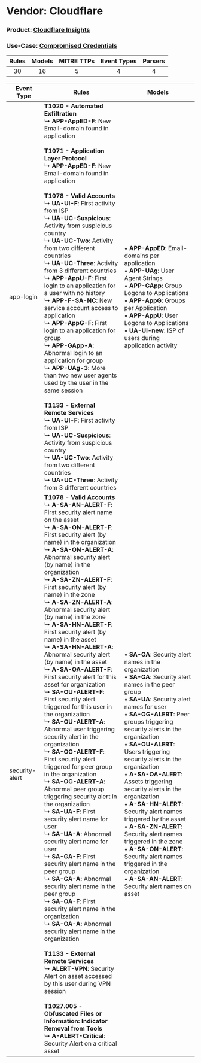 Vendor: Cloudflare
==================
### Product: [Cloudflare Insights](../ds_cloudflare_cloudflare_insights.md)
### Use-Case: [Compromised Credentials](../../../../UseCases/uc_compromised_credentials.md)

| Rules | Models | MITRE TTPs | Event Types | Parsers |
|:-----:|:------:|:----------:|:-----------:|:-------:|
|  30   |   16   |     5      |      4      |    4    |

| Event Type     | Rules                                                                                                                                                                                                                                                                                                                                                                                                                                                                                                                                                                                                                                                                                                                                                                                                                                                                                                                                                                                                                                                                                                                                                                                                                                                                                                                                                                                                                                                                                                                                                                                                                                                                                                                                                            | Models                                                                                                                                                                                                                                                                                                                                                                                                                                                                                                                                                                                                                                                                                                               |
| -------------- | ---------------------------------------------------------------------------------------------------------------------------------------------------------------------------------------------------------------------------------------------------------------------------------------------------------------------------------------------------------------------------------------------------------------------------------------------------------------------------------------------------------------------------------------------------------------------------------------------------------------------------------------------------------------------------------------------------------------------------------------------------------------------------------------------------------------------------------------------------------------------------------------------------------------------------------------------------------------------------------------------------------------------------------------------------------------------------------------------------------------------------------------------------------------------------------------------------------------------------------------------------------------------------------------------------------------------------------------------------------------------------------------------------------------------------------------------------------------------------------------------------------------------------------------------------------------------------------------------------------------------------------------------------------------------------------------------------------------------------------------------------------------- | -------------------------------------------------------------------------------------------------------------------------------------------------------------------------------------------------------------------------------------------------------------------------------------------------------------------------------------------------------------------------------------------------------------------------------------------------------------------------------------------------------------------------------------------------------------------------------------------------------------------------------------------------------------------------------------------------------------------- |
| app-login      | <b>T1020 - Automated Exfiltration</b><br> ↳ <b>APP-AppED-F</b>: New Email-domain found in application<br><br><b>T1071 - Application Layer Protocol</b><br> ↳ <b>APP-AppED-F</b>: New Email-domain found in application<br><br><b>T1078 - Valid Accounts</b><br> ↳ <b>UA-UI-F</b>: First activity from ISP<br> ↳ <b>UA-UC-Suspicious</b>: Activity from suspicious country<br> ↳ <b>UA-UC-Two</b>: Activity from two different countries<br> ↳ <b>UA-UC-Three</b>: Activity from 3 different countries<br> ↳ <b>APP-AppU-F</b>: First login to an application for a user with no history<br> ↳ <b>APP-F-SA-NC</b>: New service account access to application<br> ↳ <b>APP-AppG-F</b>: First login to an application for group<br> ↳ <b>APP-GApp-A</b>: Abnormal login to an application for group<br> ↳ <b>APP-UAg-3</b>: More than two new user agents used by the user in the same session<br><br><b>T1133 - External Remote Services</b><br> ↳ <b>UA-UI-F</b>: First activity from ISP<br> ↳ <b>UA-UC-Suspicious</b>: Activity from suspicious country<br> ↳ <b>UA-UC-Two</b>: Activity from two different countries<br> ↳ <b>UA-UC-Three</b>: Activity from 3 different countries                                                                                                                                                                                                                                                                                                                                                                                                                                                                                                                                                                             |  • <b>APP-AppED</b>: Email-domains per application<br> • <b>APP-UAg</b>: User Agent Strings<br> • <b>APP-GApp</b>: Group Logons to Applications<br> • <b>APP-AppG</b>: Groups per Application<br> • <b>APP-AppU</b>: User Logons to Applications<br> • <b>UA-UI-new</b>: ISP of users during application activity                                                                                                                                                                                                                                                                                                                                                                                                    |
| security-alert | <b>T1078 - Valid Accounts</b><br> ↳ <b>A-SA-AN-ALERT-F</b>: First security alert name on the asset<br> ↳ <b>A-SA-ON-ALERT-F</b>: First security alert (by name) in the organization<br> ↳ <b>A-SA-ON-ALERT-A</b>: Abnormal security alert (by name) in the organization<br> ↳ <b>A-SA-ZN-ALERT-F</b>: First security alert (by name) in the zone<br> ↳ <b>A-SA-ZN-ALERT-A</b>: Abnormal security alert (by name) in the zone<br> ↳ <b>A-SA-HN-ALERT-F</b>: First security alert (by name) in the asset<br> ↳ <b>A-SA-HN-ALERT-A</b>: Abnormal security alert (by name) in the asset<br> ↳ <b>A-SA-OA-ALERT-F</b>: First security alert for this asset for organization<br> ↳ <b>SA-OU-ALERT-F</b>: First security alert triggered for this user in the organization<br> ↳ <b>SA-OU-ALERT-A</b>: Abnormal user triggering security alert in the organization<br> ↳ <b>SA-OG-ALERT-F</b>: First security alert triggered for peer group in the organization<br> ↳ <b>SA-OG-ALERT-A</b>: Abnormal peer group triggering security alert in the organization<br> ↳ <b>SA-UA-F</b>: First security alert name for user<br> ↳ <b>SA-UA-A</b>: Abnormal security alert name for user<br> ↳ <b>SA-GA-F</b>: First security alert name in the peer group<br> ↳ <b>SA-GA-A</b>: Abnormal security alert name in the peer group<br> ↳ <b>SA-OA-F</b>: First security alert name in the organization<br> ↳ <b>SA-OA-A</b>: Abnormal security alert name in the organization<br><br><b>T1133 - External Remote Services</b><br> ↳ <b>ALERT-VPN</b>: Security Alert on asset accessed by this user during VPN session<br><br><b>T1027.005 - Obfuscated Files or Information: Indicator Removal from Tools</b><br> ↳ <b>A-ALERT-Critical</b>: Security Alert on a critical asset |  • <b>SA-OA</b>: Security alert names in the organization<br> • <b>SA-GA</b>: Security alert names in the peer group<br> • <b>SA-UA</b>: Security alert names for user<br> • <b>SA-OG-ALERT</b>: Peer groups triggering security alerts in the organization<br> • <b>SA-OU-ALERT</b>: Users triggering security alerts in the organization<br> • <b>A-SA-OA-ALERT</b>: Assets triggering security alerts in the organization<br> • <b>A-SA-HN-ALERT</b>: Security alert names triggered by the asset<br> • <b>A-SA-ZN-ALERT</b>: Security alert names triggered in the zone<br> • <b>A-SA-ON-ALERT</b>: Security alert names triggered in the organization<br> • <b>A-SA-AN-ALERT</b>: Security alert names on asset |
